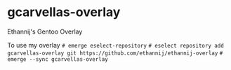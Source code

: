 # gcarvellas-overlay
Ethannij's Gentoo Overlay

To use my overlay `# emerge eselect-repository`
`# eselect repository add gcarvellas-overlay git https://github.com/ethannij/ethannij-overlay`
`# emerge --sync gcarvellas-overlay`
